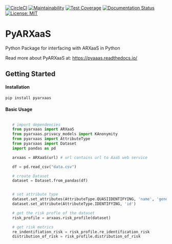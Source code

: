 [![CircleCI](https://circleci.com/gh/navikt/PyARXaaS.svg?style=svg)](https://circleci.com/gh/navikt/PyARXaaS)
[![Maintainability](https://api.codeclimate.com/v1/badges/d4f7e73c09cb1affea99/maintainability)](https://codeclimate.com/github/navikt/PyARXaaS/maintainability)
[![Test Coverage](https://api.codeclimate.com/v1/badges/d4f7e73c09cb1affea99/test_coverage)](https://codeclimate.com/github/navikt/PyARXaaS/test_coverage)
[![Documentation Status](https://readthedocs.org/projects/pyarxaas/badge/?version=latest)](https://pyarxaas.readthedocs.io/en/latest/?badge=latest)
[![License: MIT](https://img.shields.io/badge/License-MIT-yellow.svg)](https://opensource.org/licenses/MIT)

# PyARXaaS

Python Package for interfacing with ARXaaS in Python

Read more about PyARXaaS at: https://pyaaas.readthedocs.io/


## Getting Started

#### Installation

````bash
pip install pyarxaas

````

#### Basic Usage

````python

   # import dependencies
   from pyarxaas import ARXaaS
   from pyarxaas.privacy_models import KAnonymity
   from pyarxaas import AttributeType
   from pyarxaas import Dataset
   import pandas as pd

   arxaas = ARXaaS(url) # url contains url to AaaS web service

   df = pd.read_csv("data.csv")

   # create Dataset
   dataset = Dataset.from_pandas(df)


   # set attribute type
   dataset.set_attributes(AttributeType.QUASIIDENTIFYING, 'name', 'gender')
   dataset.set_attribute(AttributeType.IDENTIFYING, 'id')

   # get the risk profle of the dataset
   risk_profile = arxaas.risk_profile(dataset)

   # get risk metrics
   re_indentifiation_risk = risk_profile.re_identification_risk
   distribution_of_risk = risk_profile.distribution_of_risk
````
